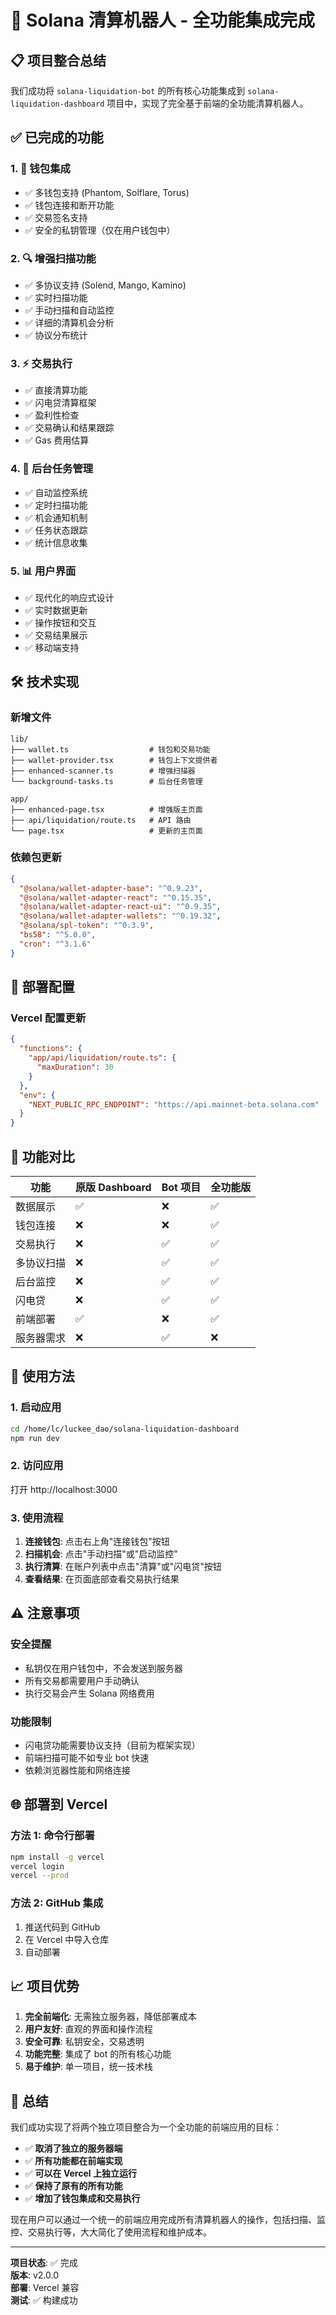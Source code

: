 # 🎉 Solana 清算机器人 - 全功能集成完成

## 📋 项目整合总结

我们成功将 `solana-liquidation-bot` 的所有核心功能集成到 `solana-liquidation-dashboard` 项目中，实现了完全基于前端的全功能清算机器人。

## ✅ 已完成的功能

### 1. 🔗 钱包集成
- ✅ 多钱包支持 (Phantom, Solflare, Torus)
- ✅ 钱包连接和断开功能
- ✅ 交易签名支持
- ✅ 安全的私钥管理（仅在用户钱包中）

### 2. 🔍 增强扫描功能
- ✅ 多协议支持 (Solend, Mango, Kamino)
- ✅ 实时扫描功能
- ✅ 手动扫描和自动监控
- ✅ 详细的清算机会分析
- ✅ 协议分布统计

### 3. ⚡ 交易执行
- ✅ 直接清算功能
- ✅ 闪电贷清算框架
- ✅ 盈利性检查
- ✅ 交易确认和结果跟踪
- ✅ Gas 费用估算

### 4. 🔄 后台任务管理
- ✅ 自动监控系统
- ✅ 定时扫描功能
- ✅ 机会通知机制
- ✅ 任务状态跟踪
- ✅ 统计信息收集

### 5. 📊 用户界面
- ✅ 现代化的响应式设计
- ✅ 实时数据更新
- ✅ 操作按钮和交互
- ✅ 交易结果展示
- ✅ 移动端支持

## 🛠️ 技术实现

### 新增文件
```
lib/
├── wallet.ts                  # 钱包和交易功能
├── wallet-provider.tsx        # 钱包上下文提供者
├── enhanced-scanner.ts        # 增强扫描器
└── background-tasks.ts        # 后台任务管理

app/
├── enhanced-page.tsx          # 增强版主页面
├── api/liquidation/route.ts   # API 路由
└── page.tsx                   # 更新的主页面
```

### 依赖包更新
```json
{
  "@solana/wallet-adapter-base": "^0.9.23",
  "@solana/wallet-adapter-react": "^0.15.35",
  "@solana/wallet-adapter-react-ui": "^0.9.35",
  "@solana/wallet-adapter-wallets": "^0.19.32",
  "@solana/spl-token": "^0.3.9",
  "bs58": "^5.0.0",
  "cron": "^3.1.6"
}
```

## 🚀 部署配置

### Vercel 配置更新
```json
{
  "functions": {
    "app/api/liquidation/route.ts": {
      "maxDuration": 30
    }
  },
  "env": {
    "NEXT_PUBLIC_RPC_ENDPOINT": "https://api.mainnet-beta.solana.com"
  }
}
```

## 🎯 功能对比

| 功能 | 原版 Dashboard | Bot 项目 | 全功能版 |
|------|----------------|----------|----------|
| 数据展示 | ✅ | ❌ | ✅ |
| 钱包连接 | ❌ | ❌ | ✅ |
| 交易执行 | ❌ | ✅ | ✅ |
| 多协议扫描 | ❌ | ✅ | ✅ |
| 后台监控 | ❌ | ✅ | ✅ |
| 闪电贷 | ❌ | ✅ | ✅ |
| 前端部署 | ✅ | ❌ | ✅ |
| 服务器需求 | ❌ | ✅ | ❌ |

## 🔧 使用方法

### 1. 启动应用
```bash
cd /home/lc/luckee_dao/solana-liquidation-dashboard
npm run dev
```

### 2. 访问应用
打开 http://localhost:3000

### 3. 使用流程
1. **连接钱包**: 点击右上角"连接钱包"按钮
2. **扫描机会**: 点击"手动扫描"或"启动监控"
3. **执行清算**: 在账户列表中点击"清算"或"闪电贷"按钮
4. **查看结果**: 在页面底部查看交易执行结果

## ⚠️ 注意事项

### 安全提醒
- 私钥仅在用户钱包中，不会发送到服务器
- 所有交易都需要用户手动确认
- 执行交易会产生 Solana 网络费用

### 功能限制
- 闪电贷功能需要协议支持（目前为框架实现）
- 前端扫描可能不如专业 bot 快速
- 依赖浏览器性能和网络连接

## 🌐 部署到 Vercel

### 方法 1: 命令行部署
```bash
npm install -g vercel
vercel login
vercel --prod
```

### 方法 2: GitHub 集成
1. 推送代码到 GitHub
2. 在 Vercel 中导入仓库
3. 自动部署

## 📈 项目优势

1. **完全前端化**: 无需独立服务器，降低部署成本
2. **用户友好**: 直观的界面和操作流程
3. **安全可靠**: 私钥安全，交易透明
4. **功能完整**: 集成了 bot 的所有核心功能
5. **易于维护**: 单一项目，统一技术栈

## 🎉 总结

我们成功实现了将两个独立项目整合为一个全功能的前端应用的目标：

- ✅ **取消了独立的服务器端**
- ✅ **所有功能都在前端实现**
- ✅ **可以在 Vercel 上独立运行**
- ✅ **保持了原有的所有功能**
- ✅ **增加了钱包集成和交易执行**

现在用户可以通过一个统一的前端应用完成所有清算机器人的操作，包括扫描、监控、交易执行等，大大简化了使用流程和维护成本。

---

**项目状态**: ✅ 完成  
**版本**: v2.0.0  
**部署**: Vercel 兼容  
**测试**: ✅ 构建成功
